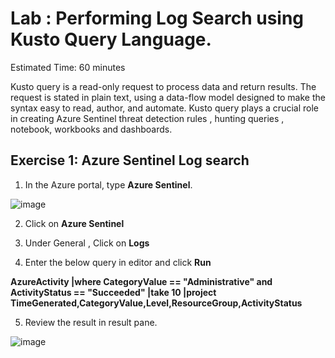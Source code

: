 # Lab :  Performing Log Search using Kusto Query Language.

Estimated Time: 60 minutes

Kusto query is a read-only request to process data and return results.
The request is stated in plain text, using a data-flow model designed to make the syntax easy to read, author, and automate.
Kusto query plays a crucial role in creating Azure Sentinel  threat detection rules , hunting queries , notebook, workbooks and dashboards.

## Exercise 1: Azure Sentinel Log search 

1. In the Azure portal, type **Azure Sentinel**. 

![image](https://user-images.githubusercontent.com/33748560/89098916-36f45d80-d409-11ea-9275-fa0c6f61111e.png)

2. Click on **Azure Sentinel**

3. Under General , Click on **Logs** 

4. Enter the below query in editor and click **Run**

**AzureActivity
|where CategoryValue == "Administrative" and ActivityStatus == "Succeeded"
|take  10 
|project TimeGenerated,CategoryValue,Level,ResourceGroup,ActivityStatus**

5. Review the result in result pane.


![image](https://user-images.githubusercontent.com/33748560/89102678-2bb12a00-d429-11ea-9cc8-ef367ff89970.png)





